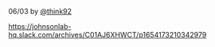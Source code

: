 06/03 by [@think92](https://github.com/think92) 

https://johnsonlab-hq.slack.com/archives/C01AJ6XHWCT/p1654173210342979
